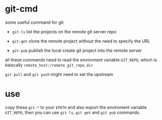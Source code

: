 # git-cmd
some useful command for git

* `git-ls` list the projects on the remote git server repo

* `git-get` clone the remote project without the need to specify the URL

* `git-pub` publish the local create git project into the remote server

all these commands need to read the enviroment variable `GIT_REPO`, which is 
baiscally `remote_host:/remote_git_repo_dir`

`git pull` and `git push` might need to set the upstream

# use
copy these `git-*` to your `$PATH` and also export the enviroment variable `GIT_REPO`, then you can use `git ls`, `git get` and `git pub` commands.
